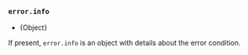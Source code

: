 ### `error.info`

* {Object}

If present, `error.info` is an object with details about the error condition.
